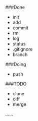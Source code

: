 ###Done
* init
* add
* commit
* rm
* log
* status
* .gitignore
* branch

###Doing
* push

###TODO
* clone
* diff
* merge

......
